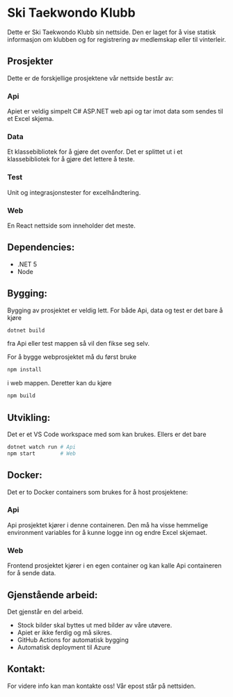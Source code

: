 # Ski Taekwondo Klubb
Dette er Ski Taekwondo Klubb sin nettside. Den er laget for å vise statisk informasjon om klubben og for registrering av medlemskap eller til vinterleir.

## Prosjekter
Dette er de forskjellige prosjektene vår nettside består av:

### Api
Apiet er veldig simpelt C# ASP.NET web api og tar imot data som sendes til et Excel skjema. 

### Data
Et klassebibliotek for å gjøre det ovenfor. Det er splittet ut i et klassebibliotek for å gjøre det lettere å teste.

### Test
Unit og integrasjonstester for excelhåndtering.

### Web
En React nettside som inneholder det meste.

## Dependencies:
- .NET 5
- Node

## Bygging:
Bygging av prosjektet er veldig lett. For både Api, data og test er det bare å kjøre 
```bash
dotnet build
```
fra Api eller test mappen så vil den fikse seg selv.

For å bygge webprosjektet må du først bruke
```bash
npm install
```
i web mappen. Deretter kan du kjøre 
```bash
npm build
```

## Utvikling:
Det er et VS Code workspace med som kan brukes. Ellers er det bare 
```bash
dotnet watch run # Api
npm start        # Web
```

## Docker:
Det er to Docker containers som brukes for å host prosjektene:
### Api
Api prosjektet kjører i denne containeren. Den må ha visse hemmelige environment variables for å kunne logge inn og endre Excel skjemaet.

### Web
Frontend prosjektet kjører i en egen container og kan kalle Api containeren for å sende data.

## Gjenstående arbeid:
Det gjenstår en del arbeid.

- Stock bilder skal byttes ut med bilder av våre utøvere.
- Apiet er ikke ferdig og må sikres.
- GitHub Actions for automatisk bygging
- Automatisk deployment til Azure 

## Kontakt:
For videre info kan man kontakte oss! Vår epost står på nettsiden.